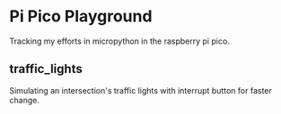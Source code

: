# Pi Pico Playground

Tracking my efforts in micropython in the raspberry pi pico.

## traffic_lights

Simulating an intersection's traffic lights with interrupt button for faster change.